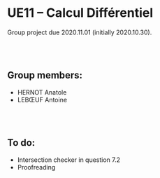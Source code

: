 # UE11 – Calcul Différentiel
Group project due 2020.11.01 (initially 2020.10.30).

<br><br>

## Group members:
* HERNOT Anatole
* LEBŒUF Antoine

<br><br>

## To do:
* Intersection checker in question 7.2
* Proofreading

